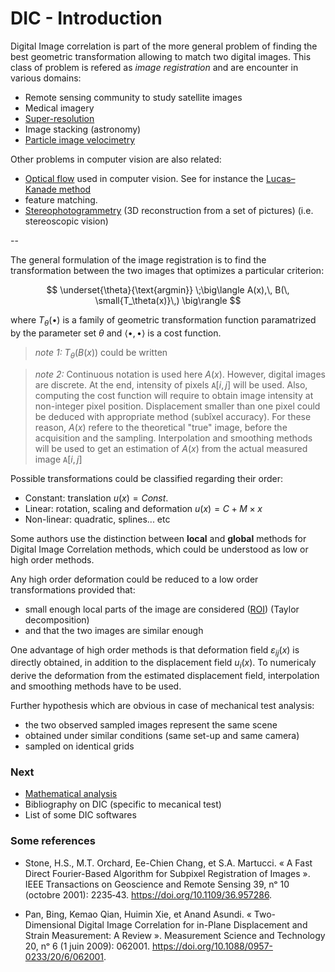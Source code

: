 # DIC - Introduction

Digital Image correlation is part of the more general problem of finding the best geometric transformation allowing to match two digital images. This class of problem is refered as _image registration_ and are encounter in various domains:

* Remote sensing community to study satellite images
* Medical imagery
* [Super-resolution](https://en.wikipedia.org/wiki/Super-resolution_imaging)
* Image stacking (astronomy)
* [Particle image velocimetry](https://en.wikipedia.org/wiki/Particle_image_velocimetry)

Other problems in computer vision are also related:

* [Optical flow](https://en.wikipedia.org/wiki/Optical_flow) used in computer vision. See for instance the [Lucas–Kanade method](https://en.wikipedia.org/wiki/Lucas%E2%80%93Kanade_method)
* feature matching. 
* [Stereophotogrammetry](https://en.wikipedia.org/wiki/3D_reconstruction_from_multiple_images) (3D reconstruction from a set of pictures) (i.e. stereoscopic vision)

--

The general formulation of the image registration is to find the transformation between the two images that optimizes a particular criterion:

$$
\underset{\theta}{\text{argmin}} \;\big\langle A(x),\, B(\, \small{T_\theta(x)}\,) \big\rangle
$$

where $T_\theta(\bullet)$ is a family of geometric transformation function paramatrized by the parameter set $\theta$ and $\langle \bullet ,\, \bullet \rangle$ is a cost function. 

> _note 1:_ $T_\theta(B(x))$ could be written

> _note 2:_ Continuous notation is used here $A(x)$. However, digital images are discrete. At the end, intensity of pixels $\mathtt A[i, j]$ will be used. Also, computing the cost function will require to obtain image intensity at non-integer pixel position. Displacement smaller than one pixel could be deduced with appropriate method (subîxel accuracy). For these reason, $A(x)$ refere to the theoretical "true" image, before the acquisition and the sampling. Interpolation and smoothing methods will be used to get an estimation of $A(x)$ from the actual measured image $\mathtt A[i, j]$

Possible transformations could be classified regarding their order:

- Constant: translation
  $u( x) = Const.$
- Linear: rotation, scaling and deformation
  $u(x) = C + M\times x$
- Non-linear: quadratic, splines... etc

Some authors use the distinction between **local** and **global** methods for Digital Image Correlation methods, which could be understood as low or high order methods. 

Any high order deformation could be reduced to a low order transformations provided that:

* small enough local parts of the image are considered ([ROI](https://en.wikipedia.org/wiki/Region_of_interest)) (Taylor decomposition)
* and that the two images are similar enough

One advantage of high order methods is that deformation field $\varepsilon_{ij}(x)$ is directly obtained, in addition to the displacement field $u_i(x)$. To numericaly derive the deformation from the estimated displacement field, interpolation and smoothing methods have to be used. 

Further hypothesis which are obvious in case of mechanical test analysis:

* the two observed sampled images represent the same scene
* obtained under similar conditions (same set-up and same camera)
* sampled on identical grids

### Next

* [Mathematical analysis](https://)
* Bibliography on  DIC (specific to mecanical test)
* List of some DIC softwares

### Some references 

- Stone, H.S., M.T. Orchard, Ee-Chien Chang, et S.A. Martucci. « A Fast Direct Fourier-Based Algorithm for Subpixel Registration of Images ». IEEE Transactions on Geoscience and Remote Sensing 39, nᵒ 10 (octobre 2001): 2235‑43. https://doi.org/10.1109/36.957286.

- Pan, Bing, Kemao Qian, Huimin Xie, et Anand Asundi. « Two-Dimensional Digital Image Correlation for in-Plane Displacement and Strain Measurement: A Review ». Measurement Science and Technology 20, nᵒ 6 (1 juin 2009): 062001. https://doi.org/10.1088/0957-0233/20/6/062001.
